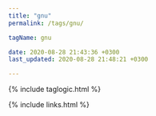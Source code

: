 ```yaml
---
title: "gnu"
permalink: /tags/gnu/

tagName: gnu

date: 2020-08-28 21:43:36 +0300
last_updated: 2020-08-28 21:48:21 +0300

---
```


{% include taglogic.html %}

{% include links.html %}
